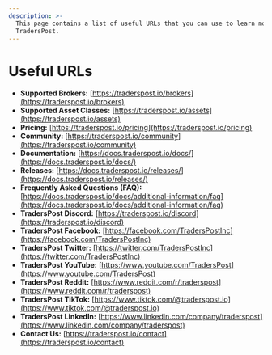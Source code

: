 ```yaml
---
description: >-
  This page contains a list of useful URLs that you can use to learn more about
  TradersPost.
---
```


# Useful URLs

* **Supported Brokers:** [https://traderspost.io/brokers](https://traderspost.io/brokers)
* **Supported Asset Classes:** [https://traderspost.io/assets](https://traderspost.io/assets)
* **Pricing:** [https://traderspost.io/pricing](https://traderspost.io/pricing)
* **Community:** [https://traderspost.io/community](https://traderspost.io/community)
* **Documentation:** [https://docs.traderspost.io/docs/](https://docs.traderspost.io/docs/)
* **Releases:** [https://docs.traderspost.io/releases/](https://docs.traderspost.io/releases/)
* **Frequently Asked Questions (FAQ):** [https://docs.traderspost.io/docs/additional-information/faq](https://docs.traderspost.io/docs/additional-information/faq)
* **TradersPost Discord:** [https://traderspost.io/discord](https://traderspost.io/discord)
* **TradersPost Facebook:** [https://facebook.com/TradersPostInc](https://facebook.com/TradersPostInc)
* **TradersPost Twitter:** [https://twitter.com/TradersPostInc](https://twitter.com/TradersPostInc)
* **TradersPost YouTube:** [https://www.youtube.com/TradersPost](https://www.youtube.com/TradersPost)
* **TradersPost Reddit:** [https://www.reddit.com/r/traderspost](https://www.reddit.com/r/traderspost)
* **TradersPost TikTok:** [https://www.tiktok.com/@traderspost.io](https://www.tiktok.com/@traderspost.io)
* **TradersPost LinkedIn:** [https://www.linkedin.com/company/traderspost](https://www.linkedin.com/company/traderspost)
* **Contact Us:** [https://traderspost.io/contact](https://traderspost.io/contact)
